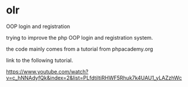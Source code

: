 olr
===

OOP login and registration


trying to improve the  php OOP login and registration system.

the code mainly comes from a tutorial from phpacademy.org

link to the following tutorial.

https://www.youtube.com/watch?v=c_hNNAdyfQk&index=2&list=PLfdtiltiRHWF5Rhuk7k4UAU1_yLAZzhWc
